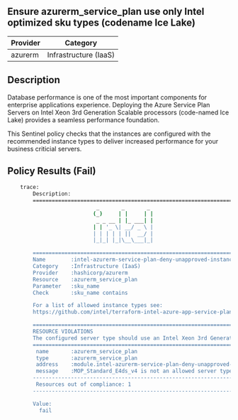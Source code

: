 ## Ensure azurerm_service_plan use only Intel optimized sku types (codename Ice Lake)

| Provider            | Category                 |
|---------------------|--------------------------|
| azurerm             | Infrastructure (IaaS)    |

## Description

Database performance is one of the most important components for enterprise applications experience. Deploying the Azure Service Plan Servers on Intel Xeon 3rd Generation Scalable processors (code-named Ice Lake) provides a seamless performance foundation.

This Sentinel policy checks that the instances are configured with the recommended instance types to deliver increased performance for your business criticial servers.

## Policy Results (Fail)

```bash
    trace:
        Description:
        ========================================================================
                            _       _       _
                           (_)     | |     | |
                            _ _ __ | |_ ___| |
                           | | '_ \| __/ _ \ |
                           | | | | | ||  __/ |
                           |_|_| |_|\__\___|_|

        ========================================================================
        Name        :intel-azurerm-service-plan-deny-unapproved-instance-types.sentinel
        Category    :Infrastructure (IaaS)
        Provider    :hashicorp/azurerm
        Resource    :azurerm_service_plan
        Parameter   :sku_name
        Check       :sku_name contains

        For a list of allowed instance types see:
        https://github.com/intel/terraform-intel-azure-app-service-plan/blob/main/policies.md

        ========================================================================
        RESOURCE VIOLATIONS
        The configured server type should use an Intel Xeon 3rd Generation Scalable processor (code-named Ice Lake)
        ========================================================================
         name       :azurerm_service_plan
         type       :azurerm_service_plan
         address    :module.intel-azurerm-service-plan-deny-unapproved-instance-types.azurerm_service_plan.appservice
         message    :MOP_Standard_E4ds_v4 is not an allowed server type.
        ------------------------------------------------------------------------
         Resources out of compliance: 1
        ------------------------------------------------------------------------

        Value:
          fail
```
